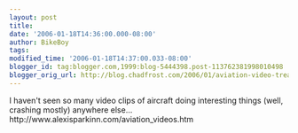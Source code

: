 ```yaml
---
layout: post
title: 
date: '2006-01-18T14:36:00.000-08:00'
author: BikeBoy
tags: 
modified_time: '2006-01-18T14:37:00.033-08:00'
blogger_id: tag:blogger.com,1999:blog-5444398.post-113762381998010498
blogger_orig_url: http://blog.chadfrost.com/2006/01/aviation-video-treasure-trove-i-havent.shtml
---
```


<title>Aviation Video treasure-trove</title>I haven't seen so many video clips 
of aircraft doing interesting things (well, crashing mostly) anywhere else... 
http://www.alexisparkinn.com/aviation_videos.htm 